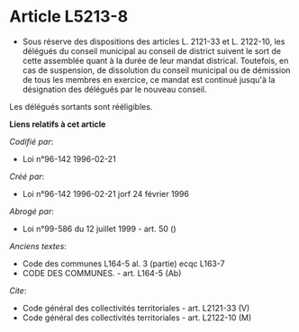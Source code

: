 # Article L5213-8

- Sous réserve des dispositions des articles L. 2121-33 et L. 2122-10, les délégués du conseil municipal au conseil de
district suivent le sort de cette assemblée quant à la durée de leur mandat districal. Toutefois, en cas de suspension, de
dissolution du conseil municipal ou de démission de tous les membres en exercice, ce mandat est continué jusqu'à la
désignation des délégués par le nouveau conseil.

Les délégués sortants sont rééligibles.

**Liens relatifs à cet article**

_Codifié par_:

  - Loi n°96-142 1996-02-21

_Créé par_:

  - Loi n°96-142 1996-02-21 jorf 24 février 1996

_Abrogé par_:

  - Loi n°99-586 du 12 juillet 1999 - art. 50 ()

_Anciens textes_:

  - Code des communes L164-5 al. 3 (partie) ecqc L163-7
  - CODE DES COMMUNES. - art. L164-5 (Ab)

_Cite_:

  - Code général des collectivités territoriales - art. L2121-33 (V)
  - Code général des collectivités territoriales - art. L2122-10 (M)
